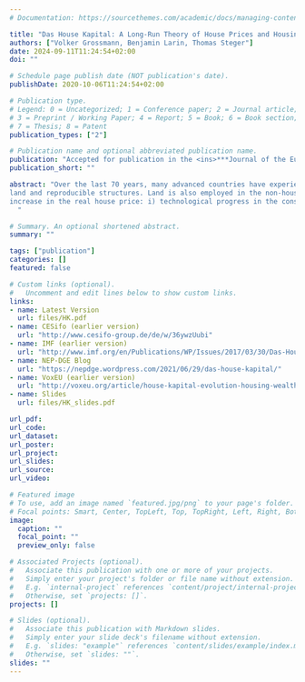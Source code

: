 ```yaml
---
# Documentation: https://sourcethemes.com/academic/docs/managing-content/

title: "Das House Kapital: A Long-Run Theory of House Prices and Housing Wealth"
authors: ["Volker Grossmann, Benjamin Larin, Thomas Steger"]
date: 2024-09-11T11:24:54+02:00
doi: ""

# Schedule page publish date (NOT publication's date).
publishDate: 2020-10-06T11:24:54+02:00

# Publication type.
# Legend: 0 = Uncategorized; 1 = Conference paper; 2 = Journal article;
# 3 = Preprint / Working Paper; 4 = Report; 5 = Book; 6 = Book section;
# 7 = Thesis; 8 = Patent
publication_types: ["2"]

# Publication name and optional abbreviated publication name.
publication: "Accepted for publication in the <ins>***Journal of the European Economic Association***</ins>"
publication_short: ""

abstract: "Over the last 70 years, many advanced countries have experienced growing real house prices and an increasing housing wealth-to-income ratio. To explain these long-run patterns, this paper introduces a novel multi-sector growth model where housing services are produced using non-reproducible
land and reproducible structures. Land is also employed in the non-housing sector. First, we identify two fundamental mechanisms driving the long-run
increase in the real house price: i) technological progress in the construction sector lags behind the technological progress of the rest of the economy and ii) housing production is more land-intensive than non-housing production. Second, we study transitional dynamics for the US, UK, France, and Germany. Our calibrated model explains most of the observed increase in the housing wealth-to-income ratio since 1950. Counterfactual experiments identify initially low stocks of residential structures and non-residential capital as key exogenous drivers for this increase. The associated investment incentives led to a long-lasting construction boom and steadily increasing land scarcity, boosting residential land prices.
  "

# Summary. An optional shortened abstract.
summary: ""

tags: ["publication"]
categories: []
featured: false

# Custom links (optional).
#   Uncomment and edit lines below to show custom links.
links:
- name: Latest Version
  url: files/HK.pdf
- name: CESifo (earlier version)
  url: "http://www.cesifo-group.de/de/w/36ywzUubi"
- name: IMF (earlier version)
  url: "http://www.imf.org/en/Publications/WP/Issues/2017/03/30/Das-House-Kapital-A-Long-Term-Housing-Macro-Model-44779"
- name: NEP-DGE Blog
  url: "https://nepdge.wordpress.com/2021/06/29/das-house-kapital/"
- name: VoxEU (earlier version)
  url: "http://voxeu.org/article/house-kapital-evolution-housing-wealth-1955-2100"
- name: Slides
  url: files/HK_slides.pdf

url_pdf:
url_code:
url_dataset:
url_poster:
url_project:
url_slides:
url_source:
url_video:

# Featured image
# To use, add an image named `featured.jpg/png` to your page's folder.
# Focal points: Smart, Center, TopLeft, Top, TopRight, Left, Right, BottomLeft, Bottom, BottomRight.
image:
  caption: ""
  focal_point: ""
  preview_only: false

# Associated Projects (optional).
#   Associate this publication with one or more of your projects.
#   Simply enter your project's folder or file name without extension.
#   E.g. `internal-project` references `content/project/internal-project/index.md`.
#   Otherwise, set `projects: []`.
projects: []

# Slides (optional).
#   Associate this publication with Markdown slides.
#   Simply enter your slide deck's filename without extension.
#   E.g. `slides: "example"` references `content/slides/example/index.md`.
#   Otherwise, set `slides: ""`.
slides: ""
---
```

